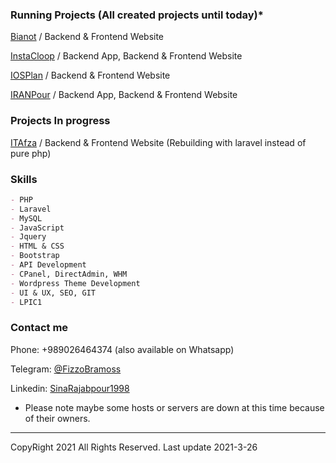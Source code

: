 ### Running Projects (All created projects until today)*

[Bianot](https://www.bianot.com/) / Backend & Frontend Website

[InstaCloop](http://instacloop.com/) / Backend App, Backend & Frontend Website

[IOSPlan](https://iosplan.ir/) / Backend & Frontend Website

[IRANPour](http://legal-dictionary.net/) / Backend App, Backend & Frontend Website

### Projects In progress

[ITAfza](https://itafza.ir/) / Backend & Frontend Website (Rebuilding with laravel instead of pure php)

### Skills

```markdown
- PHP
- Laravel
- MySQL
- JavaScript
- Jquery
- HTML & CSS
- Bootstrap
- API Development
- CPanel, DirectAdmin, WHM
- Wordpress Theme Development
- UI & UX, SEO, GIT
- LPIC1
```

### Contact me

Phone: +989026464374 (also available on Whatsapp)

Telegram: [@FizzoBramoss](https://t.me/FizzoBramoss)

Linkedin: [SinaRajabpour1998](https://www.linkedin.com/in/sina-rajabpour-7294731bb/)

* Please note maybe some hosts or servers are down at this time because of their owners.

***
CopyRight 2021 All Rights Reserved. Last update 2021-3-26
